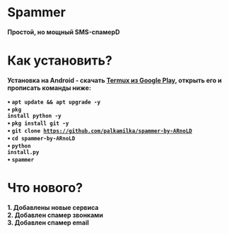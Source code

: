 # Spammer
<b>Простой, но мощный SMS-спамерD<br>
# Как установить?

<b>Установка на Android<b> - скачать <a href="https://play.google.com/store/apps/details?id=com.termux&hl=ru">Termux из Google Play</a>, открыть его и прописать команды ниже:<br>

• <code>apt update && apt upgrade -y</code><br>
• <code>pkg install python -y</code><br>
• <code>pkg install git -y</code><br>
• <code>git clone https://github.com/palkamilka/spammer-by-ARnoLD</code><br>
• <code>cd spammer-by-ARnoLD</code><br>
• <code>python install.py</code><br>
• <code>spammer</code><br>

# Что нового?
<b>1. Добавлены новые сервиса<br>
<b>2. Добавлен спамер звонками<br>
<b>3. Добавлен спамер email<br>
